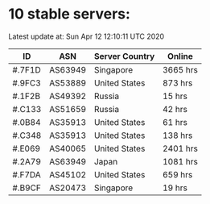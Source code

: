 # 10 stable servers:

Latest update at: Sun Apr 12 12:10:11 UTC 2020

| ID | ASN | Server Country | Online |
| -- | --- | -------------- | ------ |
| #.7F1D | AS63949 | Singapore | 3665 hrs |
| #.9FC3 | AS53889 | United States | 873 hrs |
| #.1F2B | AS49392 | Russia | 15 hrs |
| #.C133 | AS51659 | Russia | 42 hrs |
| #.0B84 | AS35913 | United States | 61 hrs |
| #.C348 | AS35913 | United States | 138 hrs |
| #.E069 | AS40065 | United States | 2401 hrs |
| #.2A79 | AS63949 | Japan | 1081 hrs |
| #.F7DA | AS45102 | United States | 659 hrs |
| #.B9CF | AS20473 | Singapore | 19 hrs |

